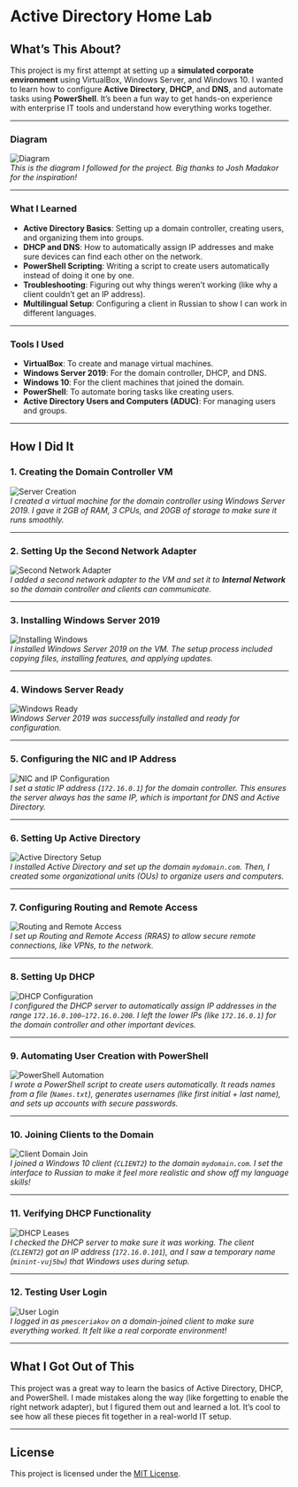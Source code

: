 # Active Directory Home Lab

## What’s This About?  
This project is my first attempt at setting up a **simulated corporate environment** using VirtualBox, Windows Server, and Windows 10. I wanted to learn how to configure **Active Directory**, **DHCP**, and **DNS**, and automate tasks using **PowerShell**. It’s been a fun way to get hands-on experience with enterprise IT tools and understand how everything works together.

---

### Diagram  
![Diagram](screenshots/0-VirtualBox-Diagram.png)  
*This is the diagram I followed for the project. Big thanks to Josh Madakor for the inspiration!*  

---

### What I Learned  
- **Active Directory Basics**: Setting up a domain controller, creating users, and organizing them into groups.  
- **DHCP and DNS**: How to automatically assign IP addresses and make sure devices can find each other on the network.  
- **PowerShell Scripting**: Writing a script to create users automatically instead of doing it one by one.  
- **Troubleshooting**: Figuring out why things weren’t working (like why a client couldn’t get an IP address).  
- **Multilingual Setup**: Configuring a client in Russian to show I can work in different languages.  

---

### Tools I Used  
- **VirtualBox**: To create and manage virtual machines.  
- **Windows Server 2019**: For the domain controller, DHCP, and DNS.  
- **Windows 10**: For the client machines that joined the domain.  
- **PowerShell**: To automate boring tasks like creating users.  
- **Active Directory Users and Computers (ADUC)**: For managing users and groups.  

---

## How I Did It  

### 1. Creating the Domain Controller VM  
![Server Creation](screenshots/1-VirtualBox-server-creation-step-1.png)  
*I created a virtual machine for the domain controller using Windows Server 2019. I gave it 2GB of RAM, 3 CPUs, and 20GB of storage to make sure it runs smoothly.*  

---

### 2. Setting Up the Second Network Adapter  
![Second Network Adapter](screenshots/2-VirtualBox-second-network-step-2.png)  
*I added a second network adapter to the VM and set it to **Internal Network** so the domain controller and clients can communicate.*  

---

### 3. Installing Windows Server 2019  
![Installing Windows](screenshots/3-VirtualBox-installing-windows-step-3.png)  
*I installed Windows Server 2019 on the VM. The setup process included copying files, installing features, and applying updates.*  

---

### 4. Windows Server Ready  
![Windows Ready](screenshots/4-VirtualBox-windows-ready-step-4.png)  
*Windows Server 2019 was successfully installed and ready for configuration.*  

---

### 5. Configuring the NIC and IP Address  
![NIC and IP Configuration](screenshots/5-VirtualBox-NIC-and-IP-adress-step-5.png)  
*I set a static IP address (`172.16.0.1`) for the domain controller. This ensures the server always has the same IP, which is important for DNS and Active Directory.*  

---

### 6. Setting Up Active Directory  
![Active Directory Setup](screenshots/6-VirtualBox-Domain-AD-DS-step-6.png)  
*I installed Active Directory and set up the domain `mydomain.com`. Then, I created some organizational units (OUs) to organize users and computers.*  

---

### 7. Configuring Routing and Remote Access  
![Routing and Remote Access](screenshots/7-VirtualBox-Ras-Nat-step-7.png)  
*I set up Routing and Remote Access (RRAS) to allow secure remote connections, like VPNs, to the network.*  

---

### 8. Setting Up DHCP  
![DHCP Configuration](screenshots/8-VirtualBox-DHCP-set-up-and-lease-duration-step-8.png)  
*I configured the DHCP server to automatically assign IP addresses in the range `172.16.0.100–172.16.0.200`. I left the lower IPs (like `172.16.0.1`) for the domain controller and other important devices.*  

---

### 9. Automating User Creation with PowerShell  
![PowerShell Automation](screenshots/9-VirtualBox-DHCP-set-up-step-9.png)  
*I wrote a PowerShell script to create users automatically. It reads names from a file (`Names.txt`), generates usernames (like first initial + last name), and sets up accounts with secure passwords.*  

---

### 10. Joining Clients to the Domain  
![Client Domain Join](screenshots/10-VirtualBox-automated-creation-of-users-with-just-their-names-step-10.png)  
*I joined a Windows 10 client (`CLIENT2`) to the domain `mydomain.com`. I set the interface to Russian to make it feel more realistic and show off my language skills!*  

---

### 11. Verifying DHCP Functionality  
![DHCP Leases](screenshots/11-VirtualBox-users-created-step-11.png)  
*I checked the DHCP server to make sure it was working. The client (`CLIENT2`) got an IP address (`172.16.0.101`), and I saw a temporary name (`minint-vuj5bw`) that Windows uses during setup.*  

---

### 12. Testing User Login  
![User Login](screenshots/12-VirtualBox-setting-up-client-step-12.png)  
*I logged in as `pmesceriakov` on a domain-joined client to make sure everything worked. It felt like a real corporate environment!*  

---

## What I Got Out of This  
This project was a great way to learn the basics of Active Directory, DHCP, and PowerShell. I made mistakes along the way (like forgetting to enable the right network adapter), but I figured them out and learned a lot. It’s cool to see how all these pieces fit together in a real-world IT setup.  

---

## License  
This project is licensed under the [MIT License](LICENSE).  
